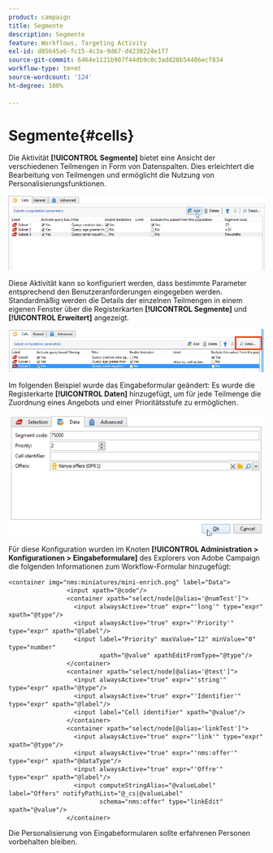 ```yaml
---
product: campaign
title: Segmente
description: Segmente
feature: Workflows, Targeting Activity
exl-id: d85645a6-fc15-4c3a-9d67-d4230224e1f7
source-git-commit: 6464e1121b907f44db9c0c3add28b54486ecf834
workflow-type: tm+mt
source-wordcount: '124'
ht-degree: 100%

---
```


# Segmente{#cells}

Die Aktivität **[!UICONTROL Segmente]** bietet eine Ansicht der verschiedenen Teilmengen in Form von Datenspalten. Dies erleichtert die Bearbeitung von Teilmengen und ermöglicht die Nutzung von Personalisierungsfunktionen.

![](assets/wf_split_cells.png)

Diese Aktivität kann so konfiguriert werden, dass bestimmte Parameter entsprechend den Benutzeranforderungen eingegeben werden. Standardmäßig werden die Details der einzelnen Teilmengen in einem eigenen Fenster über die Registerkarten **[!UICONTROL Segmente]** und **[!UICONTROL Erweitert]** angezeigt.

![](assets/wf_split_cells_with_customization.png)

Im folgenden Beispiel wurde das Eingabeformular geändert: Es wurde die Registerkarte **[!UICONTROL Daten]** hinzugefügt, um für jede Teilmenge die Zuordnung eines Angebots und einer Prioritätsstufe zu ermöglichen.

![](assets/cells-activity-sample.png)

Für diese Konfiguration wurden im Knoten **[!UICONTROL Administration > Konfigurationen > Eingabeformulare]** des Explorers von Adobe Campaign die folgenden Informationen zum Workflow-Formular hinzugefügt:

```
<container img="nms:miniatures/mini-enrich.png" label="Data">
                <input xpath="@code"/>
                <container xpath="select/node[@alias='@numTest']">
                  <input alwaysActive="true" expr="'long'" type="expr" xpath="@type"/>
                  <input alwaysActive="true" expr="'Priority'" type="expr" xpath="@label"/>
                  <input label="Priority" maxValue="12" minValue="0" type="number"
                         xpath="@value" xpathEditFromType="@type"/>
                </container>
                <container xpath="select/node[@alias='@test']">
                  <input alwaysActive="true" expr="'string'" type="expr" xpath="@type"/>
                  <input alwaysActive="true" expr="'Identifier'" type="expr" xpath="@label"/>
                  <input label="Cell identifier" xpath="@value"/>
                </container>
                <container xpath="select/node[@alias='linkTest']">
                  <input alwaysActive="true" expr="'link'" type="expr" xpath="@type"/>
                  <input alwaysActive="true" expr="'nms:offer'" type="expr" xpath="@dataType"/>
                  <input alwaysActive="true" expr="'Offre'" type="expr" xpath="@label"/>
                  <input computeStringAlias="@valueLabel" label="Offers" notifyPathList="@_cs|@valueLabel"
                         schema="nms:offer" type="linkEdit" xpath="@value"/>
                </container>
```

Die Personalisierung von Eingabeformularen sollte erfahrenen Personen vorbehalten bleiben.